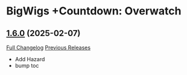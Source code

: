 # BigWigs +Countdown: Overwatch

## [1.6.0](https://github.com/BigWigsMods/BigWigs_Countdown_Overwatch/tree/1.6.0) (2025-02-07)
[Full Changelog](https://github.com/BigWigsMods/BigWigs_Countdown_Overwatch/compare/1.5.2...1.6.0) [Previous Releases](https://github.com/BigWigsMods/BigWigs_Countdown_Overwatch/releases)

- Add Hazard  
- bump toc  
